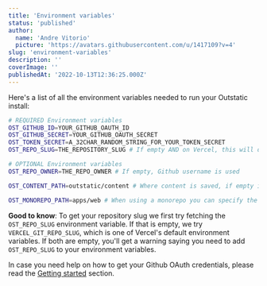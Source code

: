 ```yaml
---
title: 'Environment variables'
status: 'published'
author:
  name: 'Andre Vitorio'
  picture: 'https://avatars.githubusercontent.com/u/1417109?v=4'
slug: 'environment-variables'
description: ''
coverImage: ''
publishedAt: '2022-10-13T12:36:25.000Z'
---
```


Here's a list of all the environment variables needed to run your Outstatic install:

```bash
# REQUIRED Environment variables
OST_GITHUB_ID=YOUR_GITHUB_OAUTH_ID
OST_GITHUB_SECRET=YOUR_GITHUB_OAUTH_SECRET
OST_TOKEN_SECRET=A_32CHAR_RANDOM_STRING_FOR_YOUR_TOKEN_SECRET
OST_REPO_SLUG=THE_REPOSITORY_SLUG # If empty AND on Vercel, this will default to VERCEL_GIT_REPO_SLUG

# OPTIONAL Environment variables
OST_REPO_OWNER=THE_REPO_OWNER # If empty, Github username is used

OST_CONTENT_PATH=outstatic/content # Where content is saved, if empty it defaults to outstatic/content

OST_MONOREPO_PATH=apps/web # When using a monorepo you can specify the folder within the monorepo of your Next.js install
```

**Good to know**: To get your repository slug we first try fetching the `OST_REPO_SLUG` environment variable. If that is empty, we try `VERCEL_GIT_REPO_SLUG`, which is one of Vercel's default environment variables. If both are empty, you'll get a warning saying you need to add `OST_REPO_SLUG` to your environment variables.

In case you need help on how to get your Github OAuth credentials, please read the [Getting started](/docs/getting-started) section.

